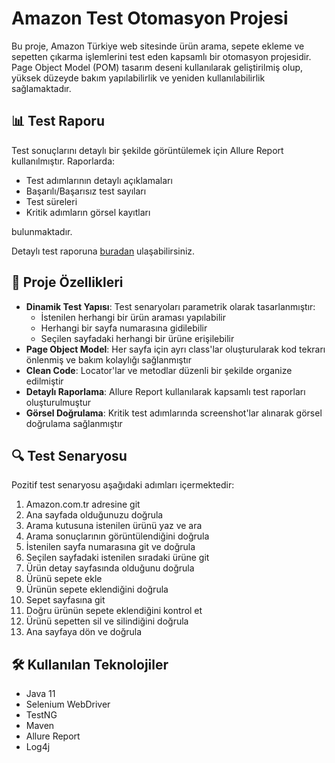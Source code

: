 # Amazon Test Otomasyon Projesi

Bu proje, Amazon Türkiye web sitesinde ürün arama, sepete ekleme ve sepetten çıkarma işlemlerini test eden kapsamlı bir otomasyon projesidir. Page Object Model (POM) tasarım deseni kullanılarak geliştirilmiş olup, yüksek düzeyde bakım yapılabilirlik ve yeniden kullanılabilirlik sağlamaktadır.

## 📊 Test Raporu

Test sonuçlarını detaylı bir şekilde görüntülemek için Allure Report kullanılmıştır. Raporlarda:
- Test adımlarının detaylı açıklamaları
- Başarılı/Başarısız test sayıları
- Test süreleri
- Kritik adımların görsel kayıtları

bulunmaktadır.

Detaylı test raporuna [buradan](https://insider-qa-automation-project.vercel.app/) ulaşabilirsiniz.

## 🎯 Proje Özellikleri

- **Dinamik Test Yapısı**: Test senaryoları parametrik olarak tasarlanmıştır:
  - İstenilen herhangi bir ürün araması yapılabilir
  - Herhangi bir sayfa numarasına gidilebilir
  - Seçilen sayfadaki herhangi bir ürüne erişilebilir
- **Page Object Model**: Her sayfa için ayrı class'lar oluşturularak kod tekrarı önlenmiş ve bakım kolaylığı sağlanmıştır
- **Clean Code**: Locator'lar ve metodlar düzenli bir şekilde organize edilmiştir
- **Detaylı Raporlama**: Allure Report kullanılarak kapsamlı test raporları oluşturulmuştur
- **Görsel Doğrulama**: Kritik test adımlarında screenshot'lar alınarak görsel doğrulama sağlanmıştır

## 🔍 Test Senaryosu

Pozitif test senaryosu aşağıdaki adımları içermektedir:

1. Amazon.com.tr adresine git
2. Ana sayfada olduğunuzu doğrula
3. Arama kutusuna istenilen ürünü yaz ve ara
4. Arama sonuçlarının görüntülendiğini doğrula
5. İstenilen sayfa numarasına git ve doğrula
6. Seçilen sayfadaki istenilen sıradaki ürüne git
7. Ürün detay sayfasında olduğunu doğrula
8. Ürünü sepete ekle
9. Ürünün sepete eklendiğini doğrula
10. Sepet sayfasına git 
11. Doğru ürünün sepete eklendiğini kontrol et
12. Ürünü sepetten sil ve silindiğini doğrula
13. Ana sayfaya dön ve doğrula

## 🛠️ Kullanılan Teknolojiler

- Java 11
- Selenium WebDriver
- TestNG
- Maven
- Allure Report
- Log4j



